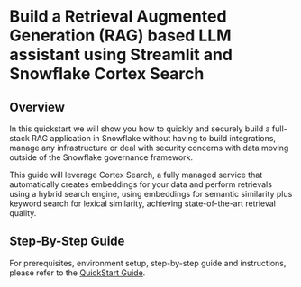 # Build a Retrieval Augmented Generation (RAG) based LLM assistant using Streamlit and Snowflake Cortex Search

## Overview

In this quickstart we will show you how to quickly and securely build a full-stack RAG application in Snowflake without having to build integrations, manage any infrastructure or deal with security concerns with data moving outside of the Snowflake governance framework.

This guide will leverage Cortex Search, a fully managed service that automatically creates embeddings for your data and perform retrievals using a hybrid search engine, using embeddings for semantic similarity plus keyword search for lexical similarity, achieving state-of-the-art retrieval quality.

## Step-By-Step Guide

For prerequisites, environment setup, step-by-step guide and instructions, please refer to the [QuickStart Guide](https://quickstarts.snowflake.com/guide/ask-questions-to-your-documents-using-rag-with-snowflake-cortex-search/index.html).

